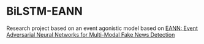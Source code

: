 # BiLSTM-EANN

Research project based on an event agonistic model based on [EANN: Event Adversarial Neural Networks for Multi-Modal Fake News Detection](https://dl.acm.org/doi/10.1145/3219819.3219903)
